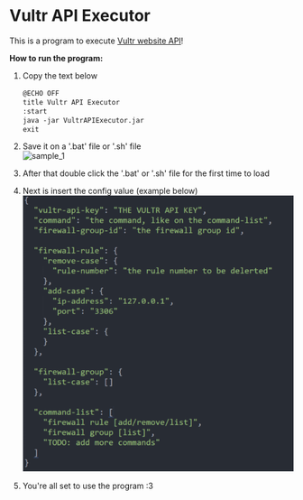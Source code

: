 # **Vultr API Executor**

This is a program to execute [Vultr website API](https://www.vultr.com/api/)!

**How to run the program:**

1. Copy the text below
    ```shell script
    @ECHO OFF
    title Vultr API Executor
    :start
    java -jar VultrAPIExecutor.jar
    exit
    ```
   
2. Save it on a '.bat' file or '.sh' file<br/>
![sample_1](https://github.com/Alviannn/VultrAPIExecutor/blob/github/images/file?raw=true)

3. After that double click the '.bat' or '.sh' file for the first time to load

4. Next is insert the config value (example below)<br/>
![sample_2](https://github.com/Alviannn/VultrAPIExecutor/blob/github/images/sample%20config.png?raw=true)

5. You're all set to use the program :3